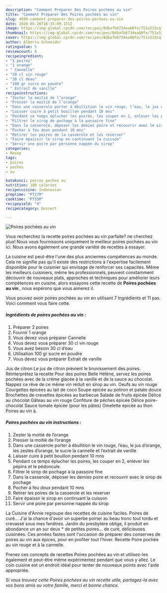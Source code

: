```yaml
---
description: "Comment Préparer Des Poires pochées au vin"
title: "Comment Préparer Des Poires pochées au vin"
slug: 4699-comment-preparer-des-poires-pochees-au-vin
date: 2020-05-26T16:35:09.151Z
image: https://img-global.cpcdn.com/recipes/8dbafb6734ea60fe/751x532cq70/poires-pochees-au-vin-photo-principale-de-la-recette.jpg
thumbnail: https://img-global.cpcdn.com/recipes/8dbafb6734ea60fe/751x532cq70/poires-pochees-au-vin-photo-principale-de-la-recette.jpg
cover: https://img-global.cpcdn.com/recipes/8dbafb6734ea60fe/751x532cq70/poires-pochees-au-vin-photo-principale-de-la-recette.jpg
author: Alberta Schneider
ratingvalue: 5
reviewcount: 8
recipeingredient:
- "2 poires"
- "1 orange"
- " Cannelle"
- "30 cl vin rouge"
- "30 cl deau"
- "100 gr sucre en poudre"
- " Extrait de vanille"
recipeinstructions:
- "Zester la moitié de l’orange"
- "Presser la moitié de l’orange"
- "Dans une casserole porter à ébullition le vin rouge, l’eau, le jus d’orange, les zestes d’orange, le sucre la cannelle et l’extrait de vanille"
- "Laisser cuire à petit bouillon pendant 10 mns"
- "Pendant ce temps éplucher les poires, les couper en 2, enlever les pépins et le pédoncule."
- "Filtrer le sirop de pochage à la passoire fine"
- "Dans la casserole, déposer les demies poire et recouvrir avec le sirop de pochage"
- "Pocher à feu doux pendant 10 mns"
- "Retirer les poires de la casserole et les reserver"
- "Faire épaissir le sirop en continuant la cuisson"
- "Servir une poire par personne nappée du sirop"
categories:
- Resep
tags:
- poires
- poches
- au

katakunci: poires poches au 
nutrition: 180 calories
recipecuisine: Indonesian
preptime: "PT27M"
cooktime: "PT55M"
recipeyield: "4"
recipecategory: Dessert

---
```



![Poires pochées au vin](https://img-global.cpcdn.com/recipes/8dbafb6734ea60fe/751x532cq70/poires-pochees-au-vin-photo-principale-de-la-recette.jpg)

Vous recherchez la recette poires pochées au vin parfaite? ne cherchez plus! Nous vous fournissons uniquement le meilleur poires pochées au vin ici. Nous avons également une grande variété de recettes à essayer.

La cuisine est peut-être l'une des plus anciennes compétences au monde. Cela ne signifie pas qu'il existe des restrictions à l'expertise facilement disponible pour le cuisinier qui envisage de renforcer ses capacités. Même les meilleurs cuisiniers, même les professionnels, peuvent constamment découvrir de nouveaux plats, approches et techniques pour améliorer leurs compétences en cuisine, alors essayons cette recette de <strong> Poires pochées au vin </strong>, nous espérons que vous aimerez il.

<!--inarticleads1-->

Vous pouvez avoir poires pochées au vin en utilisant 7 Ingrédients et 11 pas. Voici comment vous faire cette.

##### Ingrédients de poires pochées au vin :

1. Préparer 2 poires
1. Fournir 1 orange
1. Vous devez vous préparer  Cannelle
1. Vous devez vous préparer 30 cl vin rouge
1. Vous avez besoin 30 cl d’eau
1. Utilisation 100 gr sucre en poudre
1. Vous devez vous préparer  Extrait de vanille


Jus de citron Le jus de citron prévient le brunissement des poires. Réinterprétez la recette Pour des poires Belle Hélène, servez les poires pochées avec de la crème glacée à la vanille et de la sauce au chocolat. Nappez ce rêve de ce même vin réduit en sirop au vin. Oeufs au vin rouge Courgettes épicées au lait de coco Soupe epicée au potiron et patate douce Brochettes de crevettes épicées au barbecue Salade de fruits épicée Délice au chocolat Gâteau au vin rouge Confiture de pêches épicée Délice poire-chocolat Sauce tomate épicée (pour les pâtes) Omelette épicée au thon Poires au vin à. 

<!--inarticleads2-->

##### Poires pochées au vin instructions :

1. Zester la moitié de l’orange
1. Presser la moitié de l’orange
1. Dans une casserole porter à ébullition le vin rouge, l’eau, le jus d’orange, les zestes d’orange, le sucre la cannelle et l’extrait de vanille
1. Laisser cuire à petit bouillon pendant 10 mns
1. Pendant ce temps éplucher les poires, les couper en 2, enlever les pépins et le pédoncule.
1. Filtrer le sirop de pochage à la passoire fine
1. Dans la casserole, déposer les demies poire et recouvrir avec le sirop de pochage
1. Pocher à feu doux pendant 10 mns
1. Retirer les poires de la casserole et les reserver
1. Faire épaissir le sirop en continuant la cuisson
1. Servir une poire par personne nappée du sirop


La Cuisine d&#39;Annie regroupe des recettes de cuisine faciles. Poires de curé… J&#39;ai la chance d&#39;avoir un superbe poirier au beau tronc tout tordu et crevassé sous mes fenêtres. Jardin du presbytère oblige, il produit en abondance un an sur deux * de petites poires… de curé, délicieuses cuisinées. Ces années fastes sont l&#39;occasion de préparer des conserves de poires au vin aux épices, pour en profiter tout l&#39;hiver. Recette Poire pochée au vin rouge et à la cannelle. 

<!--inarticleads1-->

<p>
Prenez ces concepts de recettes Poires pochées au vin et utilisez-les également et peut-être même expérimentez pendant que vous y allez. Le coin cuisine est un endroit idéal pour tenter de nouveaux points avec l'aide appropriée.
</p>

<p>
<i>Si vous trouvez cette Poires pochées au vin recette utile, partagez-la avec vos bons amis ou votre famille, merci et bonne chance.</i>
</p>
